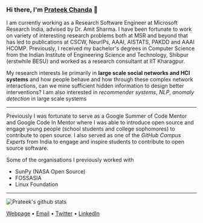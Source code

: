 ### Hi there, I'm [Prateek Chanda](https://prateekiiest.github.io/) 👋

I am currently working as a Research Software Engineer at Microsoft Research India, advised by Dr. Amit Sharma. I have been fortunate to work on variety of interesting research problems both at MSR and beyond that has led to publications at CSCW, NeurIPs, AAAI, AISTATS, PAKDD and AAAI HCOMP.
Previously, I received my bachelor's degrees in Computer Science from the Indian Institute of Engineering Science and Technology, Shibpur (erstwhile BESU) and worked as a research consultant at IIT Kharagpur.


My research interests lie primarily in **large scale social networks and HCI systems** and how people behave and how through these complex network interactions, can we mine sufficient hidden information to design better interventions? I am also interested in _recommender systems_, _NLP_, _anomaly detection_ in large scale systems

-------------------------

Previously I was fortunate to serve as a Google Summer of Code Mentor and Google Code In Mentor where I was able to introduce open source and engage young people (school students and college sophomores) to contribute to open source.
I also served as one of the _GitHub Campus Experts_ from India to engage and inspire students to contribute to open source software.

Some of the organisations I previously worked with

- SunPy (NASA Open Source)
- FOSSASIA
- Linux Foundation


------------------------



![Prateek's github stats](https://github-readme-stats.vercel.app/api?username=prateekiiest&show_icons=true&theme=dark)


[Webpage](https://prateekiiest.github.io/) • [Email](mailto:prateekkol21@gmail.com) • [Twitter](https://twitter.com/prateekiiest) • [LinkedIn](https://www.linkedin.com/in/prateek-chanda-iiest/)
